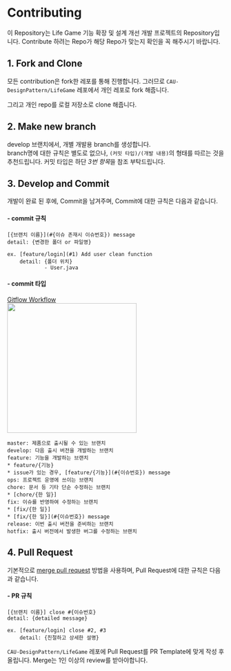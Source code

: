 # Contributing

이 Repository는 Life Game 기능 확장 및 설계 개선 개발 프로젝트의 Repository입니다.
Contribute 하려는 Repo가 해당 Repo가 맞는지 확인을 꼭 해주시기 바랍니다.

## 1. Fork and Clone

모든 contribution은 fork한 레포를 통해 진행합니다.
그러므로 `CAU-DesignPattern/LifeGame` 레포에서 개인 레포로 fork 해줍니다.

그리고 개인 repo를 로컬 저장소로 clone 해줍니다.

## 2. Make new branch

develop 브랜치에서, 개별 개발용 branch를 생성합니다.<br/>
branch명에 대한 규칙은 별도로 없으나, `(커밋 타입)/(개발 내용)`의 형태를 따르는 것을 추천드립니다.
커밋 타입은 하단 *3번 항목*을 참조 부탁드립니다.

## 3. Develop and Commit

개발이 완료 된 후에, Commit을 남겨주며, Commit에 대한 규칙은 다음과 같습니다.

#### - commit 규칙

```
[{브랜치 이름}](#{이슈 존재시 이슈번호}) message
detail: {변경한 폴더 or 파일명}

ex. [feature/login](#1) Add user clean function
    detail: {폴더 위치}
            - User.java
```

#### - commit 타입

[Gitflow Workflow](https://blog.dnd.ac/types-of-git-branch/)<br/>
<image src=https://blog.dnd.ac/assets/images/types-of-git-branch/total-branch.png width="300">

```
master: 제품으로 출시될 수 있는 브랜치
develop: 다음 출시 버전을 개발하는 브랜치
feature: 기능을 개발하는 브랜치
* feature/{기능}
* issue가 있는 경우, [feature/{기능}](#{이슈번호}) message
ops: 프로젝트 운영에 쓰이는 브랜치
chore: 문서 등 기타 단순 수정하는 브랜치
* [chore/{한 일}]
fix: 이슈를 반영하여 수정하는 브랜치
* [fix/{한 일}]
* [fix/{한 일}](#{이슈번호}) message
release: 이번 출시 버전을 준비하는 브랜치
hotfix: 출시 버전에서 발생한 버그를 수정하는 브랜치
```

## 4. Pull Request

기본적으로 [merge pull request](https://velog.io/@viiviii/Git-pull-request-시-merge-종류) 방법을 사용하며, Pull Request에 대한 규칙은 다음과
같습니다.

#### - PR 규칙

```
[{브랜치 이름}] close #{이슈번호}
detail: {detailed message}

ex. [feature/login] close #2, #3
    detail: {친절하고 상세한 설명}
```

`CAU-DesignPattern/LifeGame` 레포에 Pull Request를 PR Template에 맞게 작성 후 올립니다.
Merge는 1인 이상의 review를 받아야합니다.
